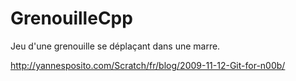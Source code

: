 # GrenouilleCpp

Jeu d'une grenouille se déplaçant dans une marre. 

http://yannesposito.com/Scratch/fr/blog/2009-11-12-Git-for-n00b/
